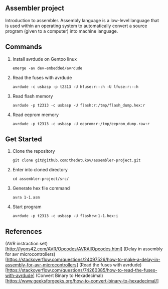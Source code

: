 ## Assembler project

Introduction to assembler.
Assembly language is a low-level language that is used 
within an operating system to automatically 
convert a source program (given to a computer) into machine language.

## Commands

1. Install avrdude on Gentoo linux
	```shell
	emerge -av dev-embedded/avrdude
	```
1. Read the fuses with avrdude
	``` shell
	avrdude -c usbasp -p t2313 -U hfuse:r:-:h -U lfuse:r:-:h
	```
1. Read flash memory
	```shell
	avrdude -p t2313 -c usbasp -U flash:r:/tmp/flash_dump.hex:r
	```
1. Read eeprom memory
	```shell
	avrdude -p t2313 -c usbasp -U eeprom:r:/tmp/eeprom_dump.raw:r
	```

## Get Started

1. Clone the repository
	```shell
	git clone git@github.com:thedetukov/assembler-project.git
	```
1. Enter into cloned directory
	```shell
	cd assembler-project/src/
	```
1. Generate hex file command
	```shell
	avra 1-1.asm
	```
1. Start program
	```shell
	avrdude -p t2313 -c usbasp -U flash:w:1-1.hex:i
	```

## References
(AVR instraction set) [http://lyons42.com/AVR/Opcodes/AVRAllOpcodes.html]
(Delay in assembly for avr microcontrollers) [https://stackoverflow.com/questions/24097526/how-to-make-a-delay-in-assembly-for-avr-microcontrollers]
(Read the fuses with avrdude) [https://stackoverflow.com/questions/74260385/how-to-read-the-fuses-with-avrdude]
(Convert Binary to Hexadecimal) [https://www.geeksforgeeks.org/how-to-convert-binary-to-hexadecimal/]

